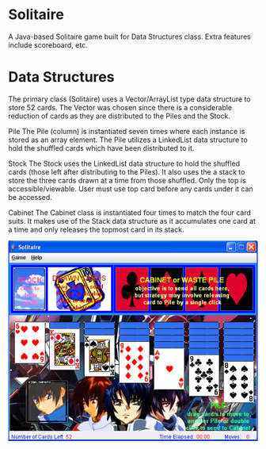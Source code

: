 # Solitaire

A Java-based Solitaire game built for Data Structures class. Extra features include scoreboard, etc.

# Data Structures
The primary class (Solitaire) uses a Vector/ArrayList type data structure to store 52 cards. The Vector was chosen since there is a considerable reduction of cards as they are distributed to the Piles and the Stock.

Pile 
The Pile (column) is instantiated seven times where each instance is stored as an array element. The Pile utilizes a LinkedList data structure to hold the shuffled cards which have been distributed to it.

Stock
The Stock uses the LinkedList data structure to hold the shuffled cards (those left after distributing to the Piles). It also uses the a stack to store the three cards drawn at a time from those shuffled. Only the top is accessible/viewable. User must use top card before any cards under it can be accessed.

Cabinet
The Cabinet class is instantiated four times to match the four card suits. It makes use of the Stack data structure as it accumulates one card at a time and only releases the topmost card in its stack.

![Conceptual design](https://github.com/rpparas/Solitaire/blob/master/howTo/images/sol.png?raw=true)
